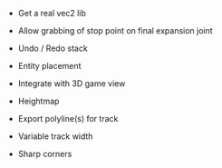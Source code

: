 - Get a real vec2 lib

- Allow grabbing of stop point on final expansion joint
- Undo / Redo stack
- Entity placement
- Integrate with 3D game view
- Heightmap
- Export polyline(s) for track
- Variable track width
- Sharp corners
